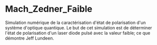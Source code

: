 # Mach_Zedner_Faible

Simulation numérique de la caractérisation d'état de polarisation d'un système d'optique quantique. Le but de cet simulation est de déterminer l'état de polarisation d'un laser diode pulsé avec la valeur faible; ce que démontre Jeff Lundeen. 